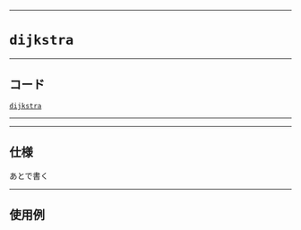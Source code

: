 _____

# `dijkstra`

_____

## コード

[`dijkstra`](https://github.com/titanium-22/Library_py/blob/main/Graph/dijkstra.py)
<!-- code=https://github.com/titanium-22/Library_py/blob/main/Graph\dijkstra.py -->

_____


_____

## 仕様

あとで書く

_____

## 使用例

```python
```


